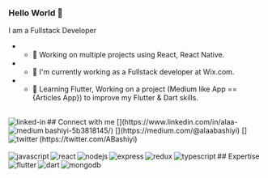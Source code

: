 ### Hello World 👋
I am a Fullstack Developer
- - 🔭 Working on multiple projects using React, React Native.
- - 💼 I'm currently working as a Fullstack developer at Wix.com.
- - 🌱 Learning Flutter, Working on a project (Medium like App == {Articles App}) to improve my Flutter & Dart skills.
<br>
## Connect with me
[<img align="left" alt="linked-in" src="https://img.shields.io/badge/linkedin-%230077B5.svg?&style=for-the-badge&logo=linkedin&logoColor=white" />](https://www.linkedin.com/in/alaa-bashiyi-5b3818145/)
[<img align="left" alt="medium" src="https://img.shields.io/badge/medium-%2312100E.svg?&style=for-the-badge&logo=medium&logoColor=white" />](https://medium.com/@alaabashiyi)
[<img align="left" alt="twitter" src="https://img.shields.io/badge/twitter-%231DA1F2.svg?&style=for-the-badge&logo=twitter&logoColor=white" />](https://twitter.com/ABashiyi)
<br>
<br>
## Expertise
<img align="left" alt="javascript" src="https://img.shields.io/badge/JavaScript-323330?style=for-the-badge&logo=javascript&logoColor=F7DF1E" />
<img align="left" alt="react" src="https://img.shields.io/badge/React-20232A?style=for-the-badge&logo=react&logoColor=61DAFB" />
<img align="left" alt="nodejs" src="https://img.shields.io/badge/Node.js-43853D?style=for-the-badge&logo=node.js&logoColor=white" />
<img align="left" alt="express" src="https://img.shields.io/badge/Express.js-404D59?style=for-the-badge" />
<img align="left" alt="redux" src="https://img.shields.io/badge/Redux-593D88?style=for-the-badge&logo=redux&logoColor=white" />
<img align="left" alt="typescript" src="https://img.shields.io/badge/TypeScript-007ACC?style=for-the-badge&logo=typescript&logoColor=white
" />
<img align="left" alt="flutter" src="https://img.shields.io/badge/Flutter-02569B?style=for-the-badge&logo=flutter&logoColor=white" />
<img align="left" alt="dart" src="https://img.shields.io/badge/Dart-0175C2?style=for-the-badge&logo=dart&logoColor=white
" />
<img align="left" alt="mongodb" src="https://img.shields.io/badge/MongoDB-4EA94B?style=for-the-badge&logo=mongodb&logoColor=white" />
<br>
<br>






<!-- - 👋 Hi, I’m Alaa Bashiyi
- 👀 I’m interested in React, React Native and recently Flutter !
- 💼 I'm currently working as a Fullstack developer at Wix.com.
- 🌱 I’m currently learning Flutter/Dart.
- 💞️ I’m looking to collaborate on ...
- 📫 You can reach me on: <a href="https://www.linkedin.com/in/alaa-bashiyi-5b3818145/">LinkedIn</a>, <a href="https://twitter.com/ABashiyi">Twitter</a> -->
<!---
alaabashiyi/alaabashiyi is a ✨ special ✨ repository because its `README.md` (this file) appears on your GitHub profile.
You can click the Preview link to take a look at your changes.
--->

